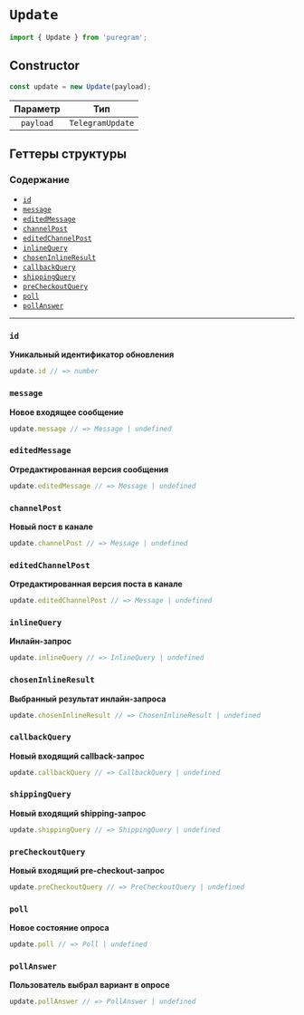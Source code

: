 # `Update`

```ts
import { Update } from 'puregram';
```

## Constructor

```ts
const update = new Update(payload);
```

| Параметр  |       Тип        |
| :-------: | :--------------: |
| `payload` | `TelegramUpdate` |

## Геттеры структуры

### Содержание

* [`id`](#id)
* [`message`](#message)
* [`editedMessage`](#editedmessage)
* [`channelPost`](#channelpost)
* [`editedChannelPost`](#editedchannelpost)
* [`inlineQuery`](#inlinequery)
* [`chosenInlineResult`](#choseninlineresult)
* [`callbackQuery`](#callbackquery)
* [`shippingQuery`](#shippingquery)
* [`preCheckoutQuery`](#precheckoutquery)
* [`poll`](#poll)
* [`pollAnswer`](#pollanswer)

---

### `id`

**Уникальный идентификатор обновления**

```ts
update.id // => number
```

### `message`

**Новое входящее сообщение**

```ts
update.message // => Message | undefined
```

### `editedMessage`

**Отредактированная версия сообщения**

```ts
update.editedMessage // => Message | undefined
```

### `channelPost`

**Новый пост в канале**

```ts
update.channelPost // => Message | undefined
```

### `editedChannelPost`

**Отредактированная версия поста в канале**

```ts
update.editedChannelPost // => Message | undefined
```

### `inlineQuery`

**Инлайн-запрос**

```ts
update.inlineQuery // => InlineQuery | undefined
```

### `chosenInlineResult`

**Выбранный результат инлайн-запроса**

```ts
update.chosenInlineResult // => ChosenInlineResult | undefined
```

### `callbackQuery`

**Новый входящий callback-запрос**

```ts
update.callbackQuery // => CallbackQuery | undefined
```

### `shippingQuery`

**Новый входящий shipping-запрос**

```ts
update.shippingQuery // => ShippingQuery | undefined
```

### `preCheckoutQuery`

**Новый входящий pre-checkout-запрос**

```ts
update.preCheckoutQuery // => PreCheckoutQuery | undefined
```

### `poll`

**Новое состояние опроса**

```ts
update.poll // => Poll | undefined
```

### `pollAnswer`

**Пользователь выбрал вариант в опросе**

```ts
update.pollAnswer // => PollAnswer | undefined
```